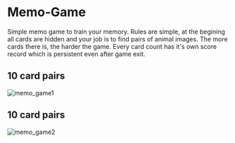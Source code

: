 # Memo-Game
Simple memo game to train your memory.
Rules are simple, at the begining all cards are hidden and your job is to find pairs of animal images. 
The more cards there is, the harder the game.
Every card count has it's own score record which is persistent even after game exit.

## 10 card pairs
![memo_game1](https://user-images.githubusercontent.com/61971053/120009062-e3787f00-bfdb-11eb-9bdb-83593e1e8d75.gif)

## 10 card pairs
![memo_game2](https://user-images.githubusercontent.com/61971053/120010735-c6dd4680-bfdd-11eb-872c-ab31755454ba.gif)

